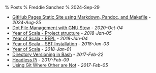 % Posts
% Freddie Sanchez
% 2024-Sep-29
* [GitHub Pages Static Site using Markdown, Pandoc, and Makefile](/posts/static-site-using-makefile.html) - _2024-Aug-25_
* [Dot File Management with GNU Stow](/posts/dot-files-organization.html) - _2020-Oct-04_
* [Year of Scala - Project structure](/posts/year-of-scala/2_sbt_project.html) - _2018-Jan-05_
* [Year of Scala - REPL](/posts/year-of-scala/1_scala_repl.html) - _2018-Jan-04_
* [Year of Scala - SBT Installation](/posts/year-of-scala/0_installation.html) - _2018-Jan-03_
* [Year of Scala](/posts/year-of-scala.html) - _2018-Jan-01_
* [Directory Versioning in Bash](/posts/bash-folder-date.html) - _2017-Feb-22_
* [Headless Pi](/posts/headless-pi.html) - _2017-Feb-09_
* [Using Git Where Other are Not](/posts/GitWhereOthersAreNot.html) - _2017-Feb-05_
